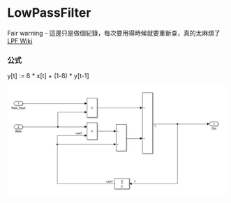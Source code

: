 # LowPassFilter
Fair warning - 這邊只是做個紀錄，每次要用得時候就要重新查，真的太麻煩了
[LPF Wiki](https://zh.wikipedia.org/wiki/%E4%BD%8E%E9%80%9A%E6%BB%A4%E6%B3%A2%E5%99%A8)

### 公式
y[t] := ß * x[t] + (1-ß) * y[t-1]

<img src="img/flow.JPG" width = "500"/> 